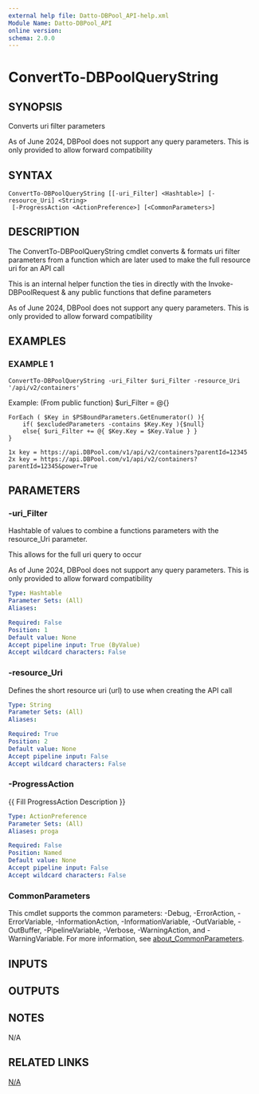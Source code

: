 ```yaml
---
external help file: Datto-DBPool_API-help.xml
Module Name: Datto-DBPool_API
online version:
schema: 2.0.0
---
```


# ConvertTo-DBPoolQueryString

## SYNOPSIS
Converts uri filter parameters

As of June 2024, DBPool does not support any query parameters.
This is only provided to allow forward compatibility

## SYNTAX

```
ConvertTo-DBPoolQueryString [[-uri_Filter] <Hashtable>] [-resource_Uri] <String>
 [-ProgressAction <ActionPreference>] [<CommonParameters>]
```

## DESCRIPTION
The ConvertTo-DBPoolQueryString cmdlet converts & formats uri filter parameters
from a function which are later used to make the full resource uri for
an API call

This is an internal helper function the ties in directly with the
Invoke-DBPoolRequest & any public functions that define parameters

As of June 2024, DBPool does not support any query parameters.
This is only provided to allow forward compatibility

## EXAMPLES

### EXAMPLE 1
```
ConvertTo-DBPoolQueryString -uri_Filter $uri_Filter -resource_Uri '/api/v2/containers'
```

Example: (From public function)
    $uri_Filter = @{}

    ForEach ( $Key in $PSBoundParameters.GetEnumerator() ){
        if( $excludedParameters -contains $Key.Key ){$null}
        else{ $uri_Filter += @{ $Key.Key = $Key.Value } }
    }

    1x key = https://api.DBPool.com/v1/api/v2/containers?parentId=12345
    2x key = https://api.DBPool.com/v1/api/v2/containers?parentId=12345&power=True

## PARAMETERS

### -uri_Filter
Hashtable of values to combine a functions parameters with
the resource_Uri parameter.

This allows for the full uri query to occur

As of June 2024, DBPool does not support any query parameters.
This is only provided to allow forward compatibility

```yaml
Type: Hashtable
Parameter Sets: (All)
Aliases:

Required: False
Position: 1
Default value: None
Accept pipeline input: True (ByValue)
Accept wildcard characters: False
```

### -resource_Uri
Defines the short resource uri (url) to use when creating the API call

```yaml
Type: String
Parameter Sets: (All)
Aliases:

Required: True
Position: 2
Default value: None
Accept pipeline input: False
Accept wildcard characters: False
```

### -ProgressAction
{{ Fill ProgressAction Description }}

```yaml
Type: ActionPreference
Parameter Sets: (All)
Aliases: proga

Required: False
Position: Named
Default value: None
Accept pipeline input: False
Accept wildcard characters: False
```

### CommonParameters
This cmdlet supports the common parameters: -Debug, -ErrorAction, -ErrorVariable, -InformationAction, -InformationVariable, -OutVariable, -OutBuffer, -PipelineVariable, -Verbose, -WarningAction, and -WarningVariable. For more information, see [about_CommonParameters](http://go.microsoft.com/fwlink/?LinkID=113216).

## INPUTS

## OUTPUTS

## NOTES
N/A

## RELATED LINKS

[N/A]()

